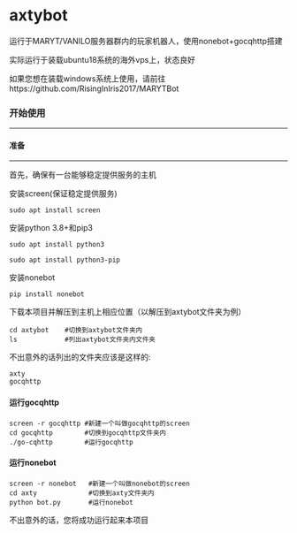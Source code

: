 # axtybot
运行于MARYT/VANILO服务器群内的玩家机器人，使用nonebot+gocqhttp搭建

实际运行于装载ubuntu18系统的海外vps上，状态良好

如果您想在装载windows系统上使用，请前往https://github.com/RisingInIris2017/MARYTBot

### **开始使用**

------
#### **准备**

------

首先，确保有一台能够稳定提供服务的主机

安装screen(保证稳定提供服务)

```
sudo apt install screen
```

安装python 3.8+和pip3

```
sudo apt install python3
```

```
sudo apt install python3-pip
```

安装nonebot

```
pip install nonebot
```


下载本项目并解压到主机上相应位置（以解压到axtybot文件夹为例）

```
cd axtybot    #切换到axtybot文件夹内
ls            #列出axtybot文件夹内文件夹
```

不出意外的话列出的文件夹应该是这样的:

```
axty
gocqhttp
```
#### **运行gocqhttp**
```
screen -r gocqhttp #新建一个叫做gocqhttp的screen
cd gocqhttp        #切换到gocqhttp文件夹内
./go-cqhttp        #运行gocqhttp
```

#### **运行nonebot**

```
screen -r nonebot   #新建一个叫做nonebot的screen
cd axty             #切换到axty文件夹内
python bot.py       #运行nonebot
```

不出意外的话，您将成功运行起来本项目